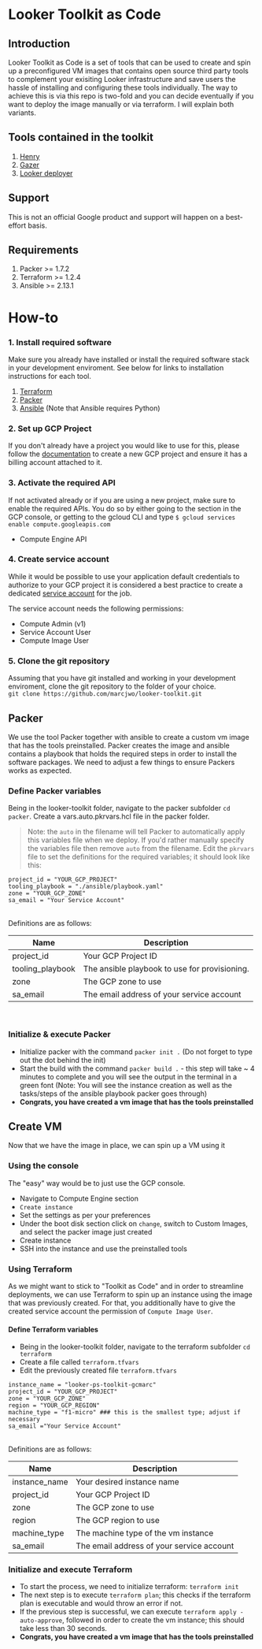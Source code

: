 # Looker Toolkit as Code
## Introduction
Looker Toolkit as Code is a set of tools that can be used to create and spin up a preconfigured VM images that contains open source third party tools to complement your exisiting Looker infrastructure and save users the hassle of installing and configuring these tools individually. The way to achieve this is via this repo is two-fold and you can decide eventually if you want to deploy the image manually or via terraform. I will explain both variants.

## Tools contained in the toolkit
1. [Henry](https://github.com/looker-open-source/henry)
2. [Gazer](https://github.com/looker-open-source/gzr)
3. [Looker deployer](https://github.com/looker-open-source/looker_deployer)

## Support
This is not an official Google product and support will happen on a best-effort basis.

## Requirements
1. Packer >= 1.7.2
2. Terraform >= 1.2.4
3. Ansible >= 2.13.1

# How-to
### 1. Install required software
Make sure you already have installed or install the required software stack in your development enviroment.  See below for links to installation instructions for each tool.
1. [Terraform](https://learn.hashicorp.com/tutorials/terraform/install-cli)
2. [Packer](https://learn.hashicorp.com/tutorials/packer/get-started-install-cli)
3. [Ansible](https://docs.ansible.com/ansible/latest/installation_guide/index.html) (Note that Ansible requires Python)

### 2. Set up GCP Project
If you don't already have a project you would like to use for this, please follow the [documentation](https://cloud.google.com/resource-manager/docs/creating-managing-projects#console) to create a new GCP project and ensure it has a billing account attached to it.

### 3. Activate the required API
If not activated already or if you are using a new project, make sure to enable the required APIs. You do so by either going to the section in the GCP console, or getting to the gcloud CLI and type `$ gcloud services enable compute.googleapis.com `

- Compute Engine API

### 4. Create service account
While it would be possible to use your application default credentials to authorize to your GCP project it is considered a best practice to create a dedicated [service account](https://cloud.google.com/iam/docs/service-accounts) for the job.

The service account needs the following permissions:
- Compute Admin (v1)
- Service Account User
- Compute Image User

### 5. Clone the git repository
Assuming that you have git installed and working in your development enviroment, clone the git repository to the folder of your choice.<br>
`git clone https://github.com/marcjwo/looker-toolkit.git`

## Packer
We use the tool Packer together with ansible to create a custom vm image that has the tools preinstalled. Packer creates the image and ansible contains a playbook that holds the required steps in order to install the software packages. We need to adjust a few things to ensure Packers works as expected.
### Define Packer variables
Being in the looker-toolkit folder, navigate to the packer subfolder `cd packer`. Create a vars.auto.pkrvars.hcl file in the packer folder.
> Note: the `auto` in the filename will tell Packer to automatically apply this variables file when we deploy. If you'd rather manually specify the variables file then remove `auto` from the filename.
Edit the `pkrvars` file to set the definitions for the required variables; it should look like this:<br>

```
project_id = "YOUR_GCP_PROJECT"
tooling_playbook = "./ansible/playbook.yaml"
zone = "YOUR_GCP_ZONE"
sa_email = "Your Service Account"
```
<br>
Definitions are as follows:

| Name                    | Description                                                                                                                                                                                         |
|-------------------------|-----------------------------------------------------------------------------------------------------------------------------------------------------------------------------------------------------|
| project_id              | Your GCP Project ID                                                                                                                                                                                 |
| tooling_playbook        | The ansible playbook to use for provisioning.                                                                                                                                                       |
| zone                    | The GCP zone to use                                                                                                                                                                                 |
| sa_email                | The email address of your service account                                                                                                                                                           |

<br>

### Initialize & execute Packer
- Initialize packer with the command `packer init .` (Do not forget to type out the dot behind the init)
- Start the build with the command `packer build .` - this step will take ~ 4 minutes to complete and you will see the output in the terminal in a green font (Note: You will see the instance creation as well as the tasks/steps of the ansible playbook packer goes through)
- **Congrats, you have created a vm image that has the tools preinstalled**

## Create VM
Now that we have the image in place, we can spin up a VM using it

### Using the console
The "easy" way would be to just use the GCP console.
- Navigate to Compute Engine section
- `Create instance`
- Set the settings as per your preferences
- Under the boot disk section click on `change`, switch to Custom Images, and select the packer image just created
- Create instance
- SSH into the instance and use the preinstalled tools

### Using Terraform
As we might want to stick to "Toolkit as Code" and in order to streamline deployments, we can use Terraform to spin up an instance using the image that was previously created. For that, you additionally have to give the created service account the permission of `Compute Image User`.

#### Define Terraform variables
- Being in the looker-toolkit folder, navigate to the terraform subfolder `cd terraform`
- Create a file called `terraform.tfvars`
- Edit the previously created file `terraform.tfvars`
```
instance_name = "looker-ps-toolkit-gcmarc"
project_id = "YOUR_GCP_PROJECT"
zone = "YOUR_GCP_ZONE"
region = "YOUR_GCP_REGION"
machine_type = "f1-micro" ### this is the smallest type; adjust if necessary
sa_email ="Your Service Account"
```
<br>
Definitions are as follows:

| Name                    | Description                                                                                                                                                                                         |
|-------------------------|-----------------------------------------------------------------------------------------------------------------------------------------------------------------------------------------------------|
| instance_name           | Your desired instance name                                                                                                                                                                          |
| project_id              | Your GCP Project ID                                                                                                                                                                                 |
| zone                    | The GCP zone to use                                                                                                                                                                                 |
| region                  | The GCP region to use                                                                                                                                                                               |
| machine_type            | The machine type of the vm instance                                                                                                                                                                 |
| sa_email                | The email address of your service account                                                                                                                                                           |

### Initialize and execute Terraform
- To start the process, we need to initialize terraform: `terraform init`
- The next step is to execute `terraform plan`; this checks if the terraform plan is executable and would throw an error if not.
- If the previous step is successful, we can execute `terraform apply -auto-approve`, followed  in order to create the vm instance; this should take less than 30 seconds.
- **Congrats, you have created a vm image that has the tools preinstalled**



